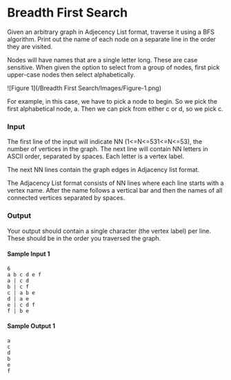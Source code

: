 # Breadth First Search

Given an arbitrary graph in Adjecency List format, traverse it using a BFS algorithm. Print out the name of each node on a separate line in the order they are visited.

Nodes will have names that are a single letter long. These are case sensitive. When given the option to select from a group of nodes, first pick upper-case nodes then select alphabetically.

![Figure 1](/Breadth First Search/Images/Figure-1.png)

For example, in this case, we have to pick a node to begin. So we pick the first alphabetical node, a. Then we can pick from either c or d, so we pick c.

### Input

The first line of the input will indicate NN (1<=N<=531<=N<=53), the number of vertices in the graph. The next line will contain NN letters in ASCII order, separated by spaces. Each letter is a vertex label.

The next NN lines contain the graph edges in Adjacency list format.

The Adjacency List format consists of NN lines where each line starts with a vertex name. After the name follows a vertical bar and then the names of all connected vertices separated by spaces.

### Output

Your output should contain a single character (the vertex label) per line. These should be in the order you traversed the graph.

#### Sample Input 1
```
6
a b c d e f
a | c d
b | c f
c | a b e
d | a e
e | c d f
f | b e
```

#### Sample Output 1
```
a
c
d
b
e
f
```
